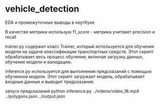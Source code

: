 # vehicle_detection


EDA и промежуточные выводы в ноутбуке

В качестве метрики использую f1_score - метрика учитвает precision и recall

trainer.py содержит класс Trainer, который используется для обучения модели на задаче классификации транспортных средств. Этот скрипт обрабатывает весь процесс обучения, включая загрузку данных, обучение модели и валидацию.

inference.py используется для выполнения предсказаний с помощью обученной модели. Этот скрипт загружает модель, обрабатывает входные данные и выводит предсказания.

запуск предсказаний python inference.py ../videos/video_18.mp4 ../polygons.json ../output.json



